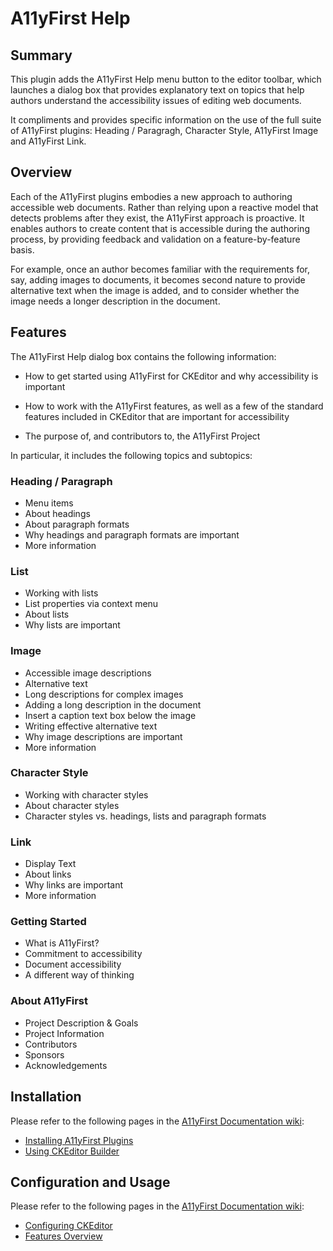 # A11yFirst Help

## Summary

This plugin adds the A11yFirst Help menu button to the editor toolbar, which
launches a dialog box that provides explanatory text on topics that help
authors understand the accessibility issues of editing web documents.

It compliments and provides specific information on the use of the full suite
of A11yFirst plugins: Heading / Paragragh, Character Style, A11yFirst Image
and A11yFirst Link.

## Overview

Each of the A11yFirst plugins embodies a new approach to authoring accessible
web documents. Rather than relying upon a reactive model that detects problems
after they exist, the A11yFirst approach is proactive. It enables authors to
create content that is accessible during the authoring process, by providing
feedback and validation on a feature-by-feature basis.

For example, once an author becomes familiar with the requirements for, say,
adding images to documents, it becomes second nature to provide alternative
text when the image is added, and to consider whether the image needs a longer
description in the document.

## Features

The A11yFirst Help dialog box contains the following information:

* How to get started using A11yFirst for CKEditor and why accessibility
  is important

* How to work with the A11yFirst features, as well as a few of the standard
  features included in CKEditor that are important for accessibility

* The purpose of, and contributors to, the A11yFirst Project

In particular, it includes the following topics and subtopics:

### Heading / Paragraph

* Menu items
* About headings
* About paragraph formats
* Why headings and paragraph formats are important
* More information

### List

* Working with lists
* List properties via context menu
* About lists
* Why lists are important

### Image

* Accessible image descriptions
* Alternative text
* Long descriptions for complex images
* Adding a long description in the document
* Insert a caption text box below the image
* Writing effective alternative text
* Why image descriptions are important
* More information

### Character Style

* Working with character styles
* About character styles
* Character styles vs. headings, lists and paragraph formats

### Link

* Display Text
* About links
* Why links are important
* More information

### Getting Started

* What is A11yFirst?
* Commitment to accessibility
* Document accessibility
* A different way of thinking

### About A11yFirst

* Project Description & Goals
* Project Information
* Contributors
* Sponsors
* Acknowledgements

## Installation

Please refer to the following pages in the
[A11yFirst Documentation wiki](https://github.com/a11yfirst/documentation/wiki):

* [Installing A11yFirst Plugins](https://github.com/a11yfirst/documentation/wiki/Installing-A11yFirst-Plugins)
* [Using CKEditor Builder](https://github.com/a11yfirst/documentation/wiki/Using-CKEditor-Builder)

## Configuration and Usage

Please refer to the following pages in the
[A11yFirst Documentation wiki](https://github.com/a11yfirst/documentation/wiki):

* [Configuring CKEditor](https://github.com/a11yfirst/documentation/wiki/Configuring-CKEditor)
* [Features Overview](https://github.com/a11yfirst/documentation/wiki/Features-Overview)

<!--
## Developer Notes

### Adding or Removing Help Topics

To modify the help topics contained in this plug-in, the following steps are
required:

* In `plugin.js`, update the `config.a11yFirstHelpTopics` object. The
  sequential order of the properties in this object determines the order of
  the A11yFirst Help menu items and the help dialog menu buttons.

* In `dialogs/a11yfirst-help.js`, update the `contents.children.html` string
  to include the necessary `div` elements for the help topics.

* In the `content/en` subdirectory, add the Markdown files with content for
  the help topics.

* In `content/en/setLang.js`, update the properties of the object passed to
  the `setLang` function to include all of the help topics.

* Update `content/en/build.sh` to include the processing of the Markdown files
  that contain the content for all of the help topics.

### Using the `showdown` converter

A `showdown` extension is defined in `dialogs/a11yfirst-help.js` that allows
URLs such as image `src` values to be independent of the editor installation
path. The extension object is named `basePathExt`, and it is registered with
`showdown` using the name `basePath`.
-->
